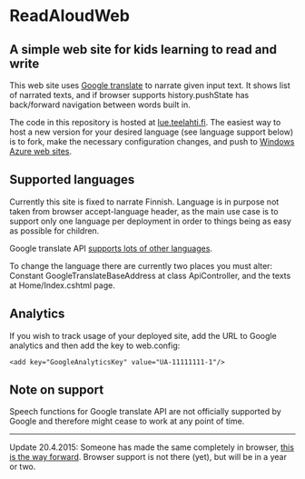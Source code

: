 # ReadAloudWeb
## A simple web site for kids learning to read and write

This web site uses [Google translate](http://translate.google.com/) to narrate given input text.
It shows list of narrated texts, and if browser supports history.pushState has back/forward navigation between words built in.

The code in this repository is hosted at [lue.teelahti.fi](http://lue.teelahti.fi). The easiest way to host a new version for your desired language (see language support below) is to fork, make the necessary configuration changes, and push to [Windows Azure web sites](http://www.windowsazure.com/en-us/home/scenarios/web-sites/).

## Supported languages

Currently this site is fixed to narrate Finnish. Language is in purpose not taken from browser accept-language header, as the main use case is to support only one language per deployment in order to things being as easy as possible for children.

Google translate API [supports lots of other languages](http://support.google.com/translate).

To change the language there are currently two places you must alter: Constant GoogleTranslateBaseAddress at class ApiController, and the texts at Home/Index.cshtml page.

## Analytics

If you wish to track usage of your deployed site, add the URL to Google analytics and then add the key to web.config:

    <add key="GoogleAnalyticsKey" value="UA-11111111-1"/>

## Note on support

Speech functions for Google translate API are not officially supported by Google and therefore might cease to work at any point of time.

----------------
Update 20.4.2015: Someone has made the same completely in browser, [this is the way forward](http://blog.monotonous.org/2015/04/14/reintroducing-espeak-js/). Browser support is not there (yet), but will be in a year or two. 
